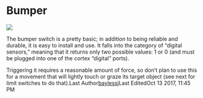 # Bumper

[![](https://phabricator.purduesigbots.com/file/data/kk7qmpwnn2qrve4myjbf/PHID-FILE-2nfrvybzswqtmk5l4i52/bumper_switch-300x300.jpg)](https://phabricator.purduesigbots.com/file/data/kk7qmpwnn2qrve4myjbf/PHID-FILE-2nfrvybzswqtmk5l4i52/bumper_switch-300x300.jpg)

 The bumper switch is a pretty basic; in addition to being reliable and durable, it is easy to install and use. It falls into the category of “digital sensors,” meaning that it returns only two possible values: 1 or 0 \(and must be plugged into one of the cortex “digital” ports\).

Triggering it requires a reasonable amount of force, so don’t plan to use this for a movement that will lightly touch or graze its target object \(see next for limit switches to do that\).Last Author[baylessj](/p/baylessj/)Last EditedOct 13 2017, 11:45 PM

